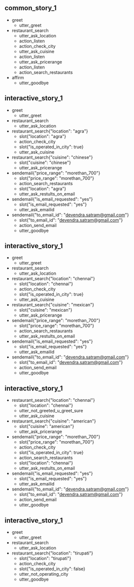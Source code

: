 ## common_story_1
* greet
    - utter_greet
* restaurant_search
    - utter_ask_location
    - action_listen
    - action_check_city
    - utter_ask_cuisine
    - action_listen
    - utter_ask_pricerange
    - action_listen
    - action_search_restaurants
* affirm
    - utter_goodbye
## interactive_story_1
* greet
    - utter_greet
* restaurant_search
    - utter_ask_location
* restaurant_search{"location": "agra"}
    - slot{"location": "agra"}
    - action_check_city
    - slot{"is_operated_in_city": true}
    - utter_ask_cuisine
* restaurant_search{"cuisine": "chinese"}
    - slot{"cuisine": "chinese"}
    - utter_ask_pricerange
* sendemail{"price_range": "morethan_700"}
    - slot{"price_range": "morethan_700"}
    - action_search_restaurants
    - slot{"location": "agra"}
    - utter_ask_restults_on_email
* sendemail{"is_email_requested": "yes"}
    - slot{"is_email_requested": "yes"}
    - utter_ask_emailid
* sendemail{"to_email_id": "devendra.satram@gmail.com"}
    - slot{"to_email_id": "devendra.satram@gmail.com"}
    - action_send_email
    - utter_goodbye

## interactive_story_1
* greet
    - utter_greet
* restaurant_search
    - utter_ask_location
* restaurant_search{"location": "chennai"}
    - slot{"location": "chennai"}
    - action_check_city
    - slot{"is_operated_in_city": true}
    - utter_ask_cuisine
* restaurant_search{"cuisine": "mexican"}
    - slot{"cuisine": "mexican"}
    - utter_ask_pricerange
* sendemail{"price_range": "morethan_700"}
    - slot{"price_range": "morethan_700"}
    - action_search_restaurants
    - utter_ask_restults_on_email
* sendemail{"is_email_requested": "yes"}
    - slot{"is_email_requested": "yes"}
    - utter_ask_emailid
* sendemail{"to_email_id": "devendra.satram@gmail.com"}
    - slot{"to_email_id": "devendra.satram@gmail.com"}
    - action_send_email
    - utter_goodbye

## interactive_story_1
* restaurant_search{"location": "chennai"}
    - slot{"location": "chennai"}
    - utter_not_greeted_u_greet_sure
    - utter_ask_cuisine
* restaurant_search{"cuisine": "american"}
    - slot{"cuisine": "american"}
    - utter_ask_pricerange
* sendemail{"price_range": "morethan_700"}
    - slot{"price_range": "morethan_700"}
    - action_check_city
    - slot{"is_operated_in_city": true}
    - action_search_restaurants
    - slot{"location": "chennai"}
    - utter_ask_restults_on_email
* sendemail{"is_email_requested": "yes"}
    - slot{"is_email_requested": "yes"}
    - utter_ask_emailid
* sendemail{"to_email_id": "devendra.satram@gmail.com"}
    - slot{"to_email_id": "devendra.satram@gmail.com"}
    - action_send_email
    - utter_goodbye

## interactive_story_1
* greet
    - utter_greet
* restaurant_search
    - utter_ask_location
* restaurant_search{"location": "tirupati"}
    - slot{"location": "tirupati"}
    - action_check_city
    - slot{"is_operated_in_city": false}
    - utter_not_operating_city
    - utter_goodbye
